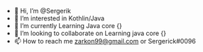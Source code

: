 - 👋 Hi, I’m @Sergerik
- 👀 I’m interested in Kothlin/Java
- 🌱 I’m currently Learning Java core {}
- 💞️ I’m looking to collaborate on Learning java core {}
- 📫 How to reach me zarkon99@gmail.com or Sergerick#0096

<!---
Sergerik/Sergerik is a ✨ special ✨ repository because its `README.md` (this file) appears on your GitHub profile.
You can click the Preview link to take a look at your changes.
--->
